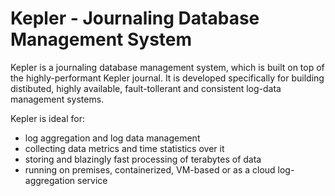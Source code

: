 # Kepler -  Journaling Database Management System
Kepler is a journaling database management system, which is built on top of the highly-performant Kepler journal. It is developed specifically for building distibuted, highly available, fault-tollerant and consistent log-data management systems.

Kepler is ideal for:
* log aggregation and log data management
* collecting data metrics and time statistics over it
* storing and blazingly fast processing of terabytes of data 
* running on premises, containerized, VM-based or as a cloud log-aggregation service